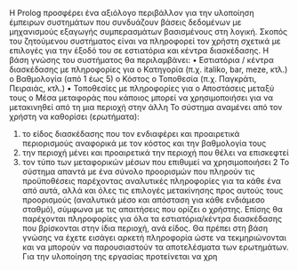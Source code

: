 Η Prolog προσφέρει ένα αξιόλογο περιβάλλον για την υλοποίηση έμπειρων συστημάτων που
συνδυάζουν βάσεις δεδομένων με μηχανισμούς εξαγωγής συμπερασμάτων βασισμένους στη
λογική.
Σκοπός του ζητούμενου συστήματος είναι να πληροφορεί τον χρήστη σχετικά με επιλογές για την
έξοδό του σε εστιατόρια και κέντρα διασκέδασης.
Η βάση γνώσης του συστήματος θα περιλαμβάνει:
• Εστιατόρια / κέντρα διασκέδασης με πληροφορίες για
o Κατηγορία (π.χ. italiko, bar, meze, κτλ.)
o Βαθμολογία (από 1 έως 5)
o Κόστος
o Τοποθεσία (π.χ. Παγκράτι, Πειραιάς, κτλ.)
• Τοποθεσίες με πληροφορίες για
o Αποστάσεις μεταξύ τους
o Μέσα μεταφοράς που κάποιος μπορεί να χρησιμοποιήσει για να μετακινηθεί από
τη μια περιοχή στην άλλη
Το σύστημα αναμένει από τον χρήστη να καθορίσει (ερωτήματα):

1. το είδος διασκέδασης που τον ενδιαφέρει και προαιρετικά περιορισμούς αναφορικά με
   τον κόστος και την βαθμολογία τους
2. την περιοχή μένει και προαιρετικά την περιοχή που θέλει να επισκεφτεί
3. τον τύπο των μεταφορικών μέσων που επιθυμεί να χρησιμοποιήσει
   2
   Το σύστημα απαντά με ένα σύνολο προορισμών που πληρούν τις προϋποθέσεις παρέχοντας
   αναλυτικές πληροφορίες για τα κάθε ένα από αυτά, αλλά και όλες τις επιλογές μετακίνησης προς
   αυτούς τους προορισμούς (αναλυτικά μέσο και απόσταση για κάθε ενδιάμεσο σταθμό), σύμφωνα
   με τις απαιτήσεις που ορίζει ο χρήστης. Επίσης θα παρέχονται πληροφορίες για όλα τα
   εστιατόρια/κέντρα διασκέδασης που βρίσκονται στην ίδια περιοχή, ανά είδος.
   Θα πρέπει στη βάση γνώσης να έχετε εισάγει αρκετή πληροφορία ώστε να τεκμηριώνονται και να
   μπορούν να παρουσιαστούν τα αποτελέσματα των ερωτημάτων.
   Για την υλοποίηση της εργασίας προτείνεται να χρη
